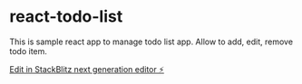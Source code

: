 # react-todo-list

This is sample react app to manage todo list app. Allow to add, edit, remove todo item.

[Edit in StackBlitz next generation editor ⚡️](https://stackblitz.com/~/github.com/harshkgit/react-todo-list)